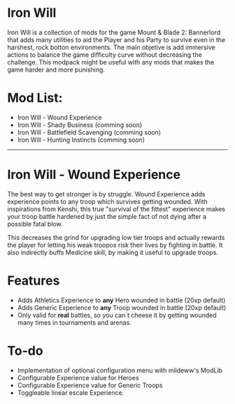 # Iron Will
  Iron Will is a collection of mods for the game Mount & Blade 2: Bannerlord that adds many utilities to aid the Player and his Party to survive even in the harshest, rock botton environments. The main objetive is add immersive actions to balance the game difficulty curve without decreasing the challenge. This modpack might be useful with any mods that makes the game harder and more punishing. 
  
# Mod List:
  - Iron Will - Wound Experience
  - Iron Will - Shady Business (comming soon)
  - Iron Will - Battlefield Scavenging (comming soon)
  - Iron Will - Hunting Instincts (comming soon)

---

# Iron Will - Wound Experience
The best way to get stronger is by struggle. Wound Experience adds experience points to any troop which survives getting wounded. With inspirations from Kenshi, this true "survival of the fittest" experience makes your troop battle hardened by just the simple fact of not dying after a possible fatal blow.

This decreases the grind for upgrading low tier troops and actually rewards the player for letting his weak troopos risk their lives by fighting in battle. It also indirectly buffs Medicine skill, by making it useful to upgrade troops. 

# Features 
  - Adds Athletics Experience to **any** Hero wounded in battle (20xp default)
  - Adds Generic Experience to **any** Troop wounded in battle (20xp default)
  - Only valid for **real** battles, so you can´t cheese it by getting wounded many times in tournaments and arenas.

# To-do
  - Implementation of optional configuration menu with mildeww's ModLib
  - Configurable Experience value for Heroes
  - Configurable Experience value for Generic Troops
  - Toggleable linear escale Experience.
